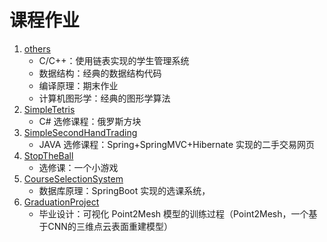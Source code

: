 # 课程作业
1. [others](https://github.com/Oorobot/CollegeCoursework/tree/others)
    - C/C++：使用链表实现的学生管理系统
    - 数据结构：经典的数据结构代码
    - 编译原理：期末作业
    - 计算机图形学：经典的图形学算法
2. [SimpleTetris](https://github.com/Oorobot/CollegeCoursework/tree/SimpleTetris)
    - C# 选修课程：俄罗斯方块
3. [SimpleSecondHandTrading](https://github.com/Oorobot/CollegeCoursework/tree/SimpleSecondHandTrading)
    - JAVA 选修课程：Spring+SpringMVC+Hibernate 实现的二手交易网页
4. [StopTheBall](https://github.com/Oorobot/CollegeCoursework/tree/StopTheBall) 
    - 选修课：一个小游戏
5. [CourseSelectionSystem](https://github.com/Oorobot/CollegeCoursework/tree/CourseSelectionSystem)
    - 数据库原理：SpringBoot 实现的选课系统，
6. [GraduationProject](https://github.com/Oorobot/CollegeCoursework/tree/GraduationProject)
    - 毕业设计：可视化 Point2Mesh 模型的训练过程（Point2Mesh，一个基于CNN的三维点云表面重建模型）
